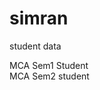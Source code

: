 # simran
student data
<head>
  <title>students</title>
  <p2>MCA Sem1 Student</p2> <br>
  <p3>MCA Sem2 student</p3> <br>
</head>
